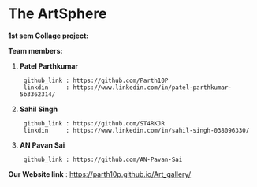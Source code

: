 # The ArtSphere
**1st sem Collage project:**



**Team members:**

1. **Patel Parthkumar**

        github_link : https://github.com/Parth10P
        linkdin     : https://www.linkedin.com/in/patel-parthkumar-5b3362314/
2. **Sahil Singh**

        github_link : https://github.com/ST4RKJR
        linkdin     : https://www.linkedin.com/in/sahil-singh-038096330/
3. **AN Pavan Sai**

        github_link : https://github.com/AN-Pavan-Sai

**Our Website link**    : https://parth10p.github.io/Art_gallery/
